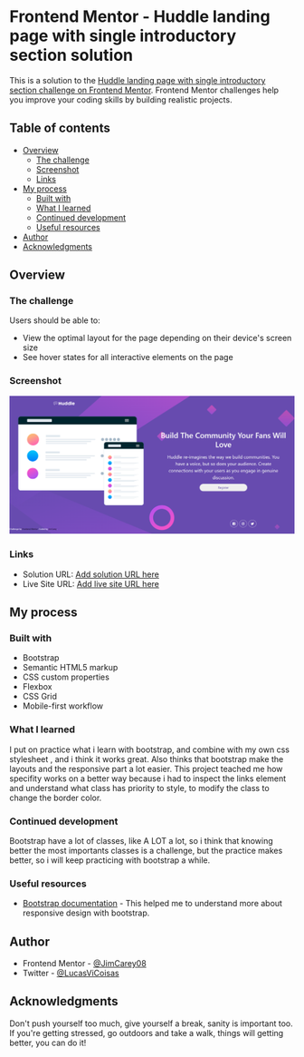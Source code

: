 # Frontend Mentor - Huddle landing page with single introductory section solution

This is a solution to the [Huddle landing page with single introductory section challenge on Frontend Mentor](https://www.frontendmentor.io/challenges/huddle-landing-page-with-a-single-introductory-section-B_2Wvxgi0). Frontend Mentor challenges help you improve your coding skills by building realistic projects. 

## Table of contents

- [Overview](#overview)
  - [The challenge](#the-challenge)
  - [Screenshot](#screenshot)
  - [Links](#links)
- [My process](#my-process)
  - [Built with](#built-with)
  - [What I learned](#what-i-learned)
  - [Continued development](#continued-development)
  - [Useful resources](#useful-resources)
- [Author](#author)
- [Acknowledgments](#acknowledgments)



## Overview

### The challenge

Users should be able to:

- View the optimal layout for the page depending on their device's screen size
- See hover states for all interactive elements on the page

### Screenshot

![](./images/screenshot.png)


### Links

- Solution URL: [Add solution URL here](https://your-solution-url.com)
- Live Site URL: [Add live site URL here](https://your-live-site-url.com)

## My process

### Built with

- Bootstrap
- Semantic HTML5 markup
- CSS custom properties
- Flexbox
- CSS Grid
- Mobile-first workflow


### What I learned

I put on practice what i learn with bootstrap, and combine with my own css stylesheet , and i think it works great. Also thinks that bootstrap make the layouts and the responsive part a lot easier. This project teached me how specifity works on a better way because i had to inspect the links element and understand what class has priority to style, to modify the class to change the border color.

### Continued development

Bootstrap have a lot of classes, like A LOT a lot, so i think that knowing better the most importants classes is a challenge, but the practice makes better, so i will keep practicing with bootstrap a while.

### Useful resources

- [Bootstrap documentation](https://getbootstrap.com/docs/4.1/utilities/flex/) - This helped me to understand more about responsive design with bootstrap.

## Author

- Frontend Mentor - [@JimCarey08](https://www.frontendmentor.io/profile/JimCarey08)
- Twitter - [@LucasViCoisas](https://www.twitter.com/LucasViCoisas)


## Acknowledgments

Don't push yourself too much, give yourself a break, sanity is important too. If you're getting stressed, go outdoors and take a walk, things will getting better, you can do it!
